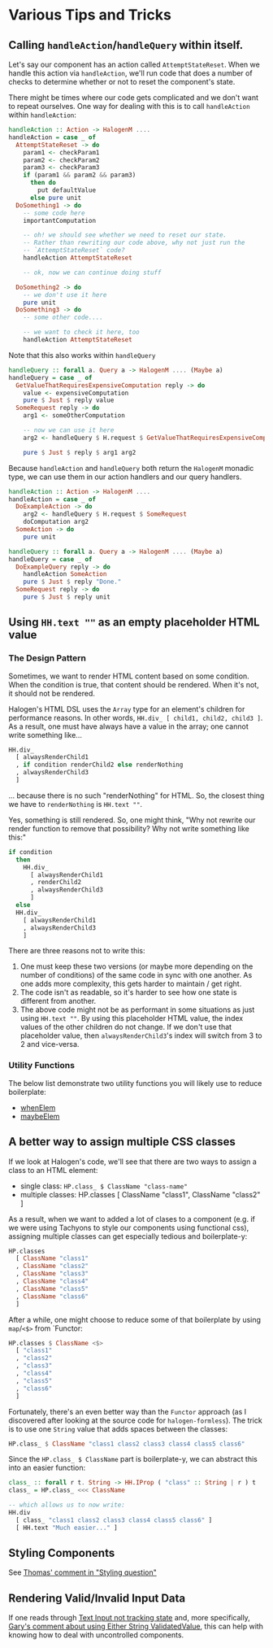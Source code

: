 # Various Tips and Tricks

## Calling `handleAction`/`handleQuery` within itself.

Let's say our component has an action called `AttemptStateReset`. When we handle this action via `handleAction`, we'll run code that does a number of checks to determine whether or not to reset the component's state.

There might be times where our code gets complicated and we don't want to repeat ourselves. One way for dealing with this is to call `handleAction` within `handleAction`:

```purescript
handleAction :: Action -> HalogenM ....
handleAction = case _ of
  AttemptStateReset -> do
    param1 <- checkParam1
    param2 <- checkParam2
    param3 <- checkParam3
    if (param1 && param2 && param3)
      then do
        put defaultValue
      else pure unit
  DoSomething1 -> do
    -- some code here
    importantComputation

    -- oh! we should see whether we need to reset our state.
    -- Rather than rewriting our code above, why not just run the
    -- `AttemptStateReset` code?
    handleAction AttemptStateReset

    -- ok, now we can continue doing stuff

  DoSomething2 -> do
    -- we don't use it here
    pure unit
  DoSomething3 -> do
    -- some other code....

    -- we want to check it here, too
    handleAction AttemptStateReset
```

Note that this also works within `handleQuery`
```purescript
handleQuery :: forall a. Query a -> HalogenM .... (Maybe a)
handleQuery = case _ of
  GetValueThatRequiresExpensiveComputation reply -> do
    value <- expensiveComputation
    pure $ Just $ reply value
  SomeRequest reply -> do
    arg1 <- someOtherComputation

    -- now we can use it here
    arg2 <- handleQuery $ H.request $ GetValueThatRequiresExpensiveComputation

    pure $ Just $ reply $ arg1 arg2
```
Because `handleAction` and `handleQuery` both return the `HalogenM` monadic type, we can use them in our action handlers and our query handlers.

```purescript
handleAction :: Action -> HalogenM ....
handleAction = case _ of
  DoExampleAction -> do
    arg2 <- handleQuery $ H.request $ SomeRequest
    doComputation arg2
  SomeAction -> do
    pure unit

handleQuery :: forall a. Query a -> HalogenM .... (Maybe a)
handleQuery = case _ of
  DoExampleQuery reply -> do
    handleAction SomeAction
    pure $ Just $ reply "Done."
  SomeRequest reply -> do
    pure $ Just $ reply unit
```

## Using `HH.text ""` as an empty placeholder HTML value

### The Design Pattern

Sometimes, we want to render HTML content based on some condition. When the condition is true, that content should be rendered. When it's not, it should not be rendered.

Halogen's HTML DSL uses the `Array` type for an element's children for performance reasons. In other words, `HH.div_ [ child1, child2, child3 ]`. As a result, one must have always have a value in the array; one cannot write something like...
```purescript
HH.div_
  [ alwaysRenderChild1
  , if condition renderChild2 else renderNothing
  , alwaysRenderChild3
  ]
```
... because there is no such "renderNothing" for HTML. So, the closest thing we have to `renderNothing` is `HH.text ""`.

Yes, something is still rendered. So, one might think, "Why not rewrite our render function to remove that possibility? Why not write something like this:"
```purescript
if condition
  then
    HH.div_
      [ alwaysRenderChild1
      , renderChild2
      , alwaysRenderChild3
      ]
  else
  HH.div_
    [ alwaysRenderChild1
    , alwaysRenderChild3
    ]
```
There are three reasons not to write this:
1. One must keep these two versions (or maybe more depending on the number of conditions) of the same code in sync with one another. As one adds more complexity, this gets harder to maintain / get right.
2. The code isn't as readable, so it's harder to see how one state is different from another.
3. The above code might not be as performant in some situations as just using `HH.text ""`. By using this placeholder HTML value, the index values of the other children do not change. If we don't use that placeholder value, then `alwaysRenderChild3`'s index will switch from 3 to 2 and vice-versa.

### Utility Functions

The below list demonstrate two utility functions you will likely use to reduce boilerplate:
- [whenElem](https://github.com/thomashoneyman/purescript-halogen-realworld/blob/v1.0.0/src/Component/HTML/Utils.purs#L27-L31)
- [maybeElem](https://github.com/thomashoneyman/purescript-halogen-realworld/blob/v1.0.0/src/Component/HTML/Utils.purs#L21-L25)

## A better way to assign multiple CSS classes

If we look at Halogen's code, we'll see that there are two ways to assign a class to an HTML element:
- single class: `HP.class_ $ ClassName "class-name"`
- multiple classes: HP.classes [ ClassName "class1", ClassName "class2" ]

As a result, when we want to added a lot of clases to a component (e.g. if we were using Tachyons to style our components using functional css), assigning multiple classes can get especially tedious and boilerplate-y:
```purescript
HP.classes
  [ ClassName "class1"
  , ClassName "class2"
  , ClassName "class3"
  , ClassName "class4"
  , ClassName "class5"
  , ClassName "class6"
  ]
```
After a while, one might choose to reduce some of that boilerplate by using `map`/`<$>` from `Functor:
```purescript
HP.classes $ ClassName <$>
  [ "class1"
  , "class2"
  , "class3"
  , "class4"
  , "class5"
  , "class6"
  ]
```
Fortunately, there's an even better way than the `Functor` approach (as I discovered after looking at the source code for `halogen-formless`). The trick is to use one `String` value that adds spaces between the classes:
```purescript
HP.class_ $ ClassName "class1 class2 class3 class4 class5 class6"
```
Since the `HP.class_ $ ClassName` part is boilerplate-y, we can abstract this into an easier function:
```purescript
class_ :: forall r t. String -> HH.IProp ( "class" :: String | r ) t
class_ = HP.class_ <<< ClassName

-- which allows us to now write:
HH.div
  [ class_ "class1 class2 class3 class4 class5 class6" ]
  [ HH.text "Much easier..." ]
```

## Styling Components

See [Thomas' comment in "Styling question"](https://github.com/thomashoneyman/purescript-halogen-realworld/issues/46#issuecomment-537170339)

## Rendering Valid/Invalid Input Data

If one reads through [Text Input not tracking state](https://discourse.purescript.org/t/text-input-not-tracking-state/1070/3) and, more specifically, [Gary's comment about using Either String ValidatedValue](https://discourse.purescript.org/t/text-input-not-tracking-state/1070/3), this can help with knowing how to deal with uncontrolled components.
